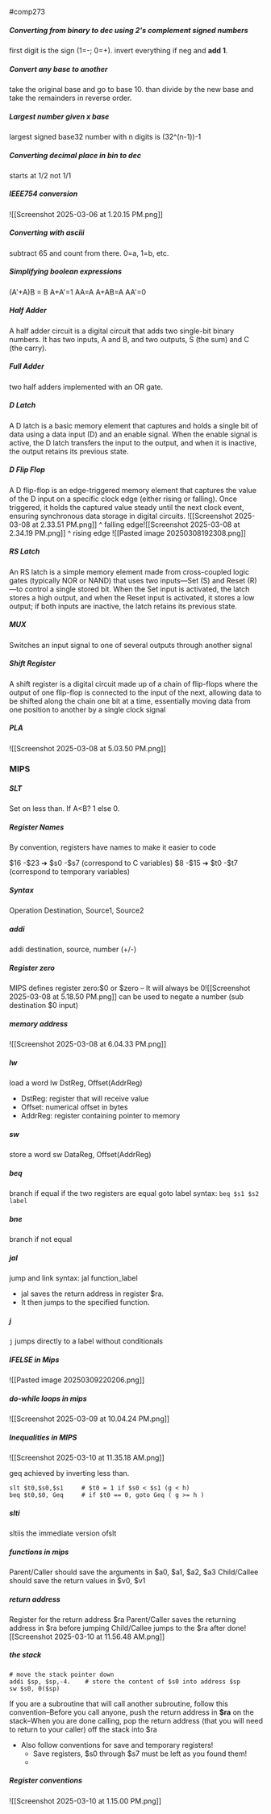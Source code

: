 #comp273 
##### Converting from binary to dec using 2's complement signed numbers
first digit is the sign (1=-; 0=+). invert everything if neg and **add 1**. 
##### Convert any base to another
take the original base and go to base 10. than divide by the new base and take the remainders in reverse order.
##### Largest number given x base
largest signed base32 number with n digits is (32^(n-1))-1

##### Converting decimal place in bin to dec
starts at 1/2 not 1/1

##### IEEE754 conversion
![[Screenshot 2025-03-06 at 1.20.15 PM.png]]
##### Converting with asciii
subtract 65 and count from there. 0=a, 1=b, etc. 

##### Simplifying boolean expressions
(A'+A)B = B
A+A'=1
AA=A
A+AB=A
AA'=0

##### Half Adder
A half adder circuit is a digital circuit that adds two single-bit binary numbers. It has two inputs, A and B, and two outputs, S (the sum) and C (the carry).

##### Full Adder
two half adders implemented with an OR gate. 

##### D Latch
A D latch is a basic memory element that captures and holds a single bit of data using a data input (D) and an enable signal. When the enable signal is active, the D latch transfers the input to the output, and when it is inactive, the output retains its previous state.


##### D Flip Flop
A D flip-flop is an edge-triggered memory element that captures the value of the D input on a specific clock edge (either rising or falling). Once triggered, it holds the captured value steady until the next clock event, ensuring synchronous data storage in digital circuits.
![[Screenshot 2025-03-08 at 2.33.51 PM.png]]
^ falling edge![[Screenshot 2025-03-08 at 2.34.19 PM.png]]
^ rising edge
![[Pasted image 20250308192308.png]]
##### RS Latch
An RS latch is a simple memory element made from cross-coupled logic gates (typically NOR or NAND) that uses two inputs—Set (S) and Reset (R)—to control a single stored bit. When the Set input is activated, the latch stores a high output, and when the Reset input is activated, it stores a low output; if both inputs are inactive, the latch retains its previous state.

##### MUX
Switches an input signal to one of several outputs through another signal 

##### Shift Register
A shift register is a digital circuit made up of a chain of flip-flops where the output of one flip-flop is connected to the input of the next, allowing data to be shifted along the chain one bit at a time, essentially moving data from one position to another by a single clock signal

##### PLA
![[Screenshot 2025-03-08 at 5.03.50 PM.png]]

### MIPS
##### SLT
Set on less than. If A<B? 1 else 0.

##### Register Names
By convention, registers have names to make it easier to code

\$16 -\$23 ➔ \$s0 -\$s7  (correspond to C variables)
\$8 -\$15 ➔ \$t0 -\$t7  (correspond to temporary variables)

##### Syntax
Operation Destination, Source1, Source2

##### addi
addi destination, source, number (+/-)

##### Register zero
MIPS defines register zero:\$0 or \$zero – It will always be 0![[Screenshot 2025-03-08 at 5.18.50 PM.png]]
can be used to negate a number (sub destination $0 input)
##### memory address
![[Screenshot 2025-03-08 at 6.04.33 PM.png]]

##### lw
load a word
lw DstReg, Offset(AddrReg)
- DstReg: register that will receive value
- Offset: numerical offset in bytes
- AddrReg: register containing pointer to memory

##### sw
store a word
sw DataReg, Offset(AddrReg)

##### beq
branch if equal
if the two registers are equal goto label
syntax: `beq $s1 $s2 label`

##### bne
branch if not equal
##### jal
jump and link
syntax: jal function_label
- jal saves the return address in register $ra.
- It then jumps to the specified function.

##### j
`j` jumps directly to a label without conditionals

##### IFELSE in Mips
![[Pasted image 20250309220206.png]]

##### do-while loops in mips
![[Screenshot 2025-03-09 at 10.04.24 PM.png]]

##### Inequalities in MIPS
![[Screenshot 2025-03-10 at 11.35.18 AM.png]]

geq achieved by inverting less than.
```asm6502
slt $t0,$s0,$s1     # $t0 = 1 if $s0 < $s1 (g < h)
beq $t0,$0, Geq     # if $t0 == 0, goto Geq ( g >= h )
```


##### slti
sltiis the immediate version ofslt

##### functions in mips
Parent/Caller should save the arguments in $a0, $a1, $a2, $a3
Child/Callee should save the return values in $v0, $v1

##### return address
Register for the return address  $ra
Parent/Caller saves the returning address in $ra before jumping
Child/Callee jumps to the $ra after done![[Screenshot 2025-03-10 at 11.56.48 AM.png]]

##### the stack

```
# move the stack pointer down
addi $sp, $sp,-4.    # store the content of $s0 into address $sp
sw $s0, 0($sp)
```

If you are a subroutine that will call another subroutine, follow this convention–Before you call anyone, push the return address in **$ra** on the stack–When you are done calling, pop the return address (that you will need to return to your caller) off the stack into $ra
* Also follow conventions for save and temporary registers!
	* Save registers, $s0 through $s7 must be left as you found them!
	* 
##### Register conventions
![[Screenshot 2025-03-10 at 1.15.00 PM.png]]
